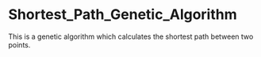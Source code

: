 # Shortest_Path_Genetic_Algorithm
This is a genetic algorithm which calculates the shortest path between two points. 
